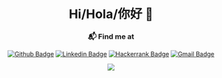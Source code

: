<div align="center">

# Hi/Hola/你好 👋

  ### 📬 Find me at
  [![Github Badge](http://img.shields.io/badge/-Github-black?style=flat-square&logo=github)](https://github.com/Billecu/) 
  [![Linkedin Badge](https://img.shields.io/badge/-LinkedIn-blue?style=flat-square&logo=Linkedin&logoColor=white)](https://www.linkedin.com/in/bill-huang-28b059172/)
  [![Hackerrank Badge](https://img.shields.io/badge/-Hackerrank-2EC866?style=flat-square&logo=HackerRank&logoColor=white)](https://www.hackerrank.com/BillECU)
  [![Gmail Badge](https://img.shields.io/badge/-Gmail-d14836?style=flat-square&logo=Gmail&logoColor=white&link=mailto:a22687677@gmail.com)](mailto:a22687677@gmail.com)

  [<img src="https://github-readme-stats.vercel.app/api?username=billecu&show_icons=true&line_height=45&include_all_commits=true" />](https://github.com/Billecu)
  
 <div>



<!--
**BillECU/BillECU** is a ✨ _special_ ✨ repository because its `README.md` (this file) appears on your GitHub profile.

Here are some ideas to get you started:

- 🔭 I’m currently working on ...
- 🌱 I’m currently learning ...
- 👯 I’m looking to collaborate on ...
- 🤔 I’m looking for help with ...
- 💬 Ask me about ...
- 📫 How to reach me: ...
- 😄 Pronouns: ...
- ⚡ Fun fact: ...
-->
